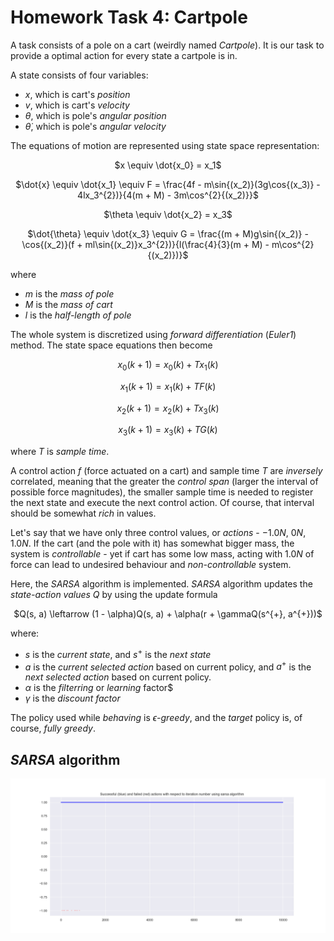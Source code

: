 # Homework Task 4: Cartpole

A task consists of a pole on a cart (weirdly named *Cartpole*). It is our task to provide a optimal action for every state a cartpole is in. 

A state consists of four variables:

- $x$, which is cart's *position*
- $v$, which is cart's *velocity*
- $\theta$, which is pole's *angular position*
- $\dot{\theta}$, which is pole's *angular velocity*

The equations of motion are represented using state space representation:

<div align=center>
 
  $x \equiv \dot{x_0} = x_1$
  
  $\dot{x} \equiv \dot{x_1} \equiv F = \frac{4f - m\sin{(x_2)}(3g\cos{(x_3)} - 4lx_3^{2})}{4(m + M) - 3m\cos^{2}{(x_2)}}$
  
  $\theta \equiv \dot{x_2} = x_3$

  $\dot{\theta} \equiv \dot{x_3} \equiv G = \frac{(m + M)g\sin{(x_2)} - \cos{(x_2)}(f + ml\sin{(x_2)}x_3^{2})}{l(\frac{4}{3}(m + M) - m\cos^{2}{(x_2)})}$ 

</div>

where 

- $m$ is the *mass of pole*
- $M$ is the *mass of cart*
- $l$ is the *half-length of pole* 

The whole system is discretized using *forward differentiation* (*Euler1*) method. The state space equations then become 

<div align=center>

$x_0(k + 1) = x_0(k) + Tx_1(k)$

$x_1(k + 1) = x_1(k) + TF(k)$

$x_2(k + 1) = x_2(k) + Tx_3(k)$

$x_3(k + 1) = x_3(k) + TG(k)$

</div>

where $T$ is *sample time*. 

A control action $f$ (force actuated on a cart) and sample time $T$ are *inversely* correlated, meaning that the greater the *control span*
(larger the interval of possible force magnitudes), the smaller sample time is needed to register the next state and execute the next
control action. Of course, that interval should be somewhat *rich* in values.

Let's say that we have only three control values, or *actions* - $-1.0N$, $0N$, $1.0N$. If the cart (and the pole with it) has somewhat bigger mass, 
the system is *controllable* - yet if cart has some low mass, acting with $1.0N$ of force can lead to undesired behaviour and 
*non-controllable* system.

Here, the *SARSA* algorithm is implemented. *SARSA* algorithm updates the *state-action values* $Q$ by using the update formula 

<div align=center>

$Q(s, a) \leftarrow (1 - \alpha)Q(s, a) + \alpha(r + \gammaQ(s^{+}, a^{+}))$

</div>

where:

- $s$ is the *current state*, and $s^{+}$ is the *next state*
- $a$ is the *current selected action* based on current policy, and $a^{+}$ is the *next selected action* based on current policy.
- $\alpha$ is the *filterring* or *learning* factor$
- $\gamma$ is the *discount factor*

The policy used while *behaving* is $\epsilon$*-greedy*, and the *target* policy is, of course, *fully greedy*.

## *SARSA* algorithm

![](./images/sarsa.png)
